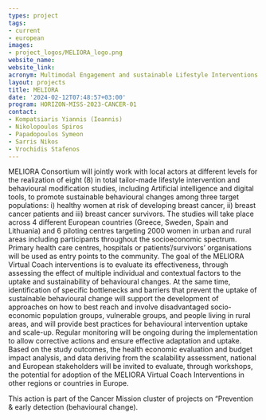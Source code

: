```yaml
---
types: project
tags:
- current
- european
images:
- project_logos/MELIORA_logo.png
website_name: 
website_link: 
acronym: Multimodal Engagement and sustainable Lifestyle Interventions Optimizing breast cancer Risk reduction supported by Artificial intelligence
layout: projects
title: MELIORA 
date: '2024-02-12T07:48:57+03:00'
program: HORIZON-MISS-2023-CANCER-01       
contact:
- Kompatsiaris Yiannis (Ioannis) 
- Nikolopoulos Spiros
- Papadopoulos Symeon
- Sarris Nikos
- Vrochidis Stafenos
---
```

<p>
MELIORA Consortium will jointly work with local actors at different levels for the realization of eight (8) in total tailor-made lifestyle intervention and behavioural modification studies, including Artificial intelligence and digital tools, to promote sustainable behavioural changes among three target populations: i) healthy women at risk of developing breast cancer, ii) breast cancer patients and iii) breast cancer survivors. The studies will take place across 4 different European countries (Greece, Sweden, Spain and Lithuania) and 6 piloting centres targeting 2000 women in urban and rural areas including participants throughout the socioeconomic spectrum. Primary health care centres, hospitals or patients’/survivors’ organisations will be used as entry points to the community. The goal of the MELIORA Virtual Coach interventions is to evaluate its effectiveness, through assessing the effect of multiple individual and contextual factors to the uptake and sustainability of behavioural changes. At the same time, identification of specific bottlenecks and barriers that prevent the uptake of sustainable behavioural change will support the development of approaches on how to best reach and involve disadvantaged socio-economic population groups, vulnerable groups, and people living in rural areas, and will provide best practices for behavioural intervention uptake and scale-up. Regular monitoring will be ongoing during the implementation to allow corrective actions and ensure effective adaptation and uptake. Based on the study outcomes, the health economic evaluation and budget impact analysis, and data deriving from the scalability assessment, national and European stakeholders will be invited to evaluate, through workshops, the potential for adoption of the MELIORA Virtual Coach Interventions in other regions or countries in Europe.
</p>
<p>
This action is part of the Cancer Mission cluster of projects on “Prevention & early detection (behavioural change).
</p>